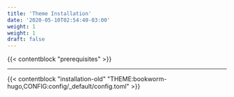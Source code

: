 ```yaml
---
title: 'Theme Installation'
date: '2020-05-10T02:54:40-03:00'
weight: 1
weight: 1
draft: false
---
```


{{< contentblock "prerequisites" >}}

---

{{< contentblock "installation-old" "THEME:bookworm-hugo,CONFIG:config/_default/config.toml" >}}

